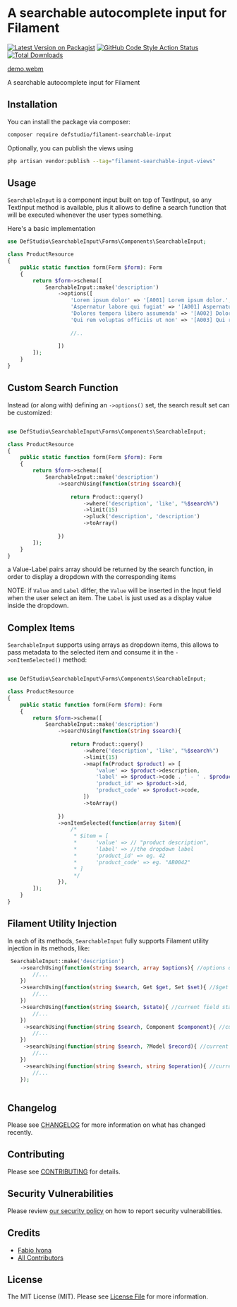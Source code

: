# A searchable autocomplete input for Filament

[![Latest Version on Packagist](https://img.shields.io/packagist/v/defstudio/filament-searchable-input.svg?style=flat-square)](https://packagist.org/packages/defstudio/filament-searchable-input)
[![GitHub Code Style Action Status](https://img.shields.io/github/actions/workflow/status/defstudio/filament-searchable-input/fix-php-code-style-issues.yml?branch=main&label=code%20style&style=flat-square)](https://github.com/defstudio/filament-searchable-input/actions?query=workflow%3A"fix-php-code-style-issues"+branch%3Amain)
[![Total Downloads](https://img.shields.io/packagist/dt/defstudio/filament-searchable-input.svg?style=flat-square)](https://packagist.org/packages/defstudio/filament-searchable-input)



[demo.webm](https://github.com/user-attachments/assets/cdc816c4-fa80-46f7-bb7b-43f2f018f61e)


A searchable autocomplete input for Filament

## Installation

You can install the package via composer:

```bash
composer require defstudio/filament-searchable-input
```

Optionally, you can publish the views using

```bash
php artisan vendor:publish --tag="filament-searchable-input-views"
```


## Usage

`SearchableInput` is a component input built on top of TextInput, so any TextInput method is available, plus it allows to define a search function that will be executed whenever the user types something.

Here's a basic implementation

```php
use DefStudio\SearchableInput\Forms\Components\SearchableInput;

class ProductResource
{
    public static function form(Form $form): Form
    {
        return $form->schema([
            SearchableInput::make('description')
                ->options([
                    'Lorem ipsum dolor' => '[A001] Lorem ipsum dolor.',
                    'Aspernatur labore qui fugiat' => '[A001] Aspernatur labore qui fugiat.',
                    'Dolores tempora libero assumenda' => '[A002] Dolores tempora libero assumenda.',
                    'Qui rem voluptas officiis ut non' => '[A003] Qui rem voluptas officiis ut non.',
                    
                    //..
                    
                ])
        ]);
    }
}
```


## Custom Search Function

Instead (or along with) defining an `->options()` set, the search result set can be customized:

```php

use DefStudio\SearchableInput\Forms\Components\SearchableInput;

class ProductResource
{
    public static function form(Form $form): Form
    {
        return $form->schema([
            SearchableInput::make('description')
                ->searchUsing(function(string $search){
                
                    return Product::query()
                        ->where('description', 'like', "%$search%")
                        ->limit(15)
                        ->pluck('description', 'description')
                        ->toArray()
                        
                })
        ]);
    }
}
```

a Value-Label pairs array should be returned by the search function, in order to display a dropdown with the corresponding items

NOTE: if `Value` and `Label` differ, the `Value` will be inserted in the Input field when the user select an item. The `Label` is just used as a display value inside the dropdown.


## Complex Items

`SearchableInput` supports using arrays as dropdown items, this allows to pass metadata to the selected item and consume it in the `->onItemSelected()` method:

```php

use DefStudio\SearchableInput\Forms\Components\SearchableInput;

class ProductResource
{
    public static function form(Form $form): Form
    {
        return $form->schema([
            SearchableInput::make('description')
                ->searchUsing(function(string $search){
               
                    return Product::query()
                        ->where('description', 'like', "%$search%")
                        ->limit(15)
                        ->map(fn(Product $product) => [
                            'value' => $product->description,
                            'label' => $product->code . ' - ' . $product->description,
                            'product_id' => $product->id,
                            'product_code' => $product->code,
                        ])
                        ->toArray()
                        
                })
                ->onItemSelected(function(array $item){
                    /*
                     * $item = [
                     *      'value' => // "product description",
                     *      'label' => //the dropdown label
                     *      'product_id' => eg. 42
                     *      'product_code' => eg. "AB0042"
                     * ]
                     */ 
                }),
        ]);
    }
}
```

## Filament Utility Injection

In each of its methods, `SearchableInput` fully supports Filament utility injection in its methods, like:

```php
 SearchableInput::make('description')
    ->searchUsing(function(string $search, array $options){ //options defined in ->options([...]) 
        //...
    })
    ->searchUsing(function(string $search, Get $get, Set $set){ //$get and $set utilities
        //...
    })
    ->searchUsing(function(string $search, $state){ //current field state
        //...
    })
     ->searchUsing(function(string $search, Component $component){ //current component instance
        //...
    })
     ->searchUsing(function(string $search, ?Model $record){ //current form record
        //...
    })
     ->searchUsing(function(string $search, string $operation){ //current form operation (create/update)
        //...
    });
                

```


## Changelog

Please see [CHANGELOG](CHANGELOG.md) for more information on what has changed recently.

## Contributing

Please see [CONTRIBUTING](.github/CONTRIBUTING.md) for details.

## Security Vulnerabilities

Please review [our security policy](../../security/policy) on how to report security vulnerabilities.

## Credits

- [Fabio Ivona](https://github.com/fabio-ivona)
- [All Contributors](../../contributors)

## License

The MIT License (MIT). Please see [License File](LICENSE.md) for more information.
